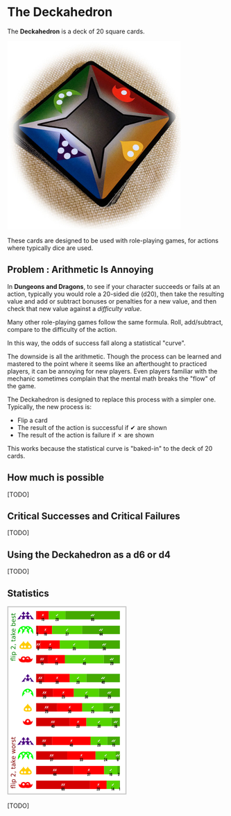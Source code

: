 # The Deckahedron

The **Deckahedron** is a deck of 20 square cards.

![Image of deck](images/deck.jpg)

These cards are designed to be used with role-playing games, for actions
where typically dice are used.

## Problem : Arithmetic Is Annoying

In **Dungeons and Dragons**, to see if your character succeeds or
fails at an action, typically you would role a 20-sided die (d20), then take
the resulting value and add or subtract bonuses or penalties for a new value,
and then check that new value against a *difficulty value*.

Many other role-playing games follow the same formula.  Roll, add/subtract,
compare to the difficulty of the action.

In this way, the odds of success fall along a statistical "curve".

The downside is all the arithmetic. Though the process can be learned and
mastered to the point where it seems like an afterthought to practiced players,
it can be annoying for new players.  Even players familiar with the mechanic
sometimes complain that the mental math breaks the "flow" of the game.

The Deckahedron is designed to replace this process with a simpler one.
Typically, the new process is:

 * Flip a card
 * The result of the action is successful if ✔ are shown
 * The result of the action is failure if ✗ are shown

This works because the statistical curve is "baked-in" to the deck of 20
cards.

## How much is possible

[TODO]

## Critical Successes and Critical Failures

[TODO]

## Using the Deckahedron as a d6 or d4

[TODO]

## Statistics

![Stats](images/stats.png)

[TODO]
